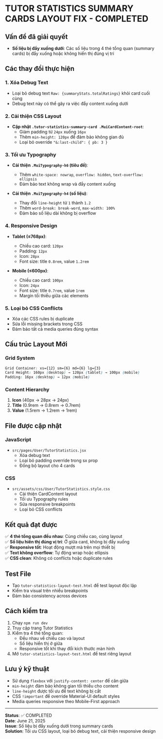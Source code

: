 # TUTOR STATISTICS SUMMARY CARDS LAYOUT FIX - COMPLETED

## Vấn đề đã giải quyết

- **Số liệu bị đẩy xuống dưới**: Các số liệu trong 4 thẻ tổng quan (summary cards) bị đẩy xuống hoặc không hiển thị đúng vị trí

## Các thay đổi thực hiện

### 1. Xóa Debug Text

- Loại bỏ debug text `Raw: {summaryStats.totalRatings}` khỏi card cuối cùng
- Debug text này có thể gây ra việc đẩy content xuống dưới

### 2. Cải thiện CSS Layout

- **Cập nhật `.tutor-statistics-summary-card .MuiCardContent-root`**:
  - Giảm padding từ `24px` xuống `16px`
  - Thêm `min-height: 120px` để đảm bảo không gian đủ
  - Loại bỏ override `"&:last-child": { pb: 3 }`

### 3. Tối ưu Typography

- **Cải thiện `.MuiTypography-h6` (tiêu đề)**:

  - Thêm `white-space: nowrap`, `overflow: hidden`, `text-overflow: ellipsis`
  - Đảm bảo text không wrap và đẩy content xuống

- **Cải thiện `.MuiTypography-h4` (số liệu)**:
  - Thay đổi `line-height` từ `1` thành `1.2`
  - Thêm `word-break: break-word`, `max-width: 100%`
  - Đảm bảo số liệu dài không bị overflow

### 4. Responsive Design

- **Tablet (≤768px)**:

  - Chiều cao card: `120px`
  - Padding: `12px`
  - Icon: `28px`
  - Font size: title `0.8rem`, value `1.2rem`

- **Mobile (≤600px)**:
  - Chiều cao card: `100px`
  - Icon: `24px`
  - Font size: title `0.7rem`, value `1rem`
  - Margin tối thiểu giữa các elements

### 5. Loại bỏ CSS Conflicts

- Xóa các CSS rules bị duplicate
- Sửa lỗi missing brackets trong CSS
- Đảm bảo tất cả media queries đúng syntax

## Cấu trúc Layout Mới

### Grid System

```css
Grid Container: xs={12} sm={6} md={6} lg={3}
Card Height: 160px (desktop) → 120px (tablet) → 100px (mobile)
Padding: 16px (desktop) → 12px (mobile)
```

### Content Hierarchy

1. **Icon** (40px → 28px → 24px)
2. **Title** (0.9rem → 0.8rem → 0.7rem)
3. **Value** (1.5rem → 1.2rem → 1rem)

## File được cập nhật

### JavaScript

- `src/pages/User/TutorStatistics.jsx`
  - Xóa debug text
  - Loại bỏ padding override trong sx prop
  - Đồng bộ layout cho 4 cards

### CSS

- `src/assets/css/User/TutorStatistics.style.css`
  - Cải thiện CardContent layout
  - Tối ưu Typography rules
  - Sửa responsive breakpoints
  - Loại bỏ CSS conflicts

## Kết quả đạt được

✅ **4 thẻ tổng quan đều nhau**: Cùng chiều cao, cùng layout  
✅ **Số liệu hiển thị đúng vị trí**: Ở giữa card, không bị đẩy xuống  
✅ **Responsive tốt**: Hoạt động mượt mà trên mọi thiết bị  
✅ **Text không overflow**: Tự động wrap hoặc ellipsis  
✅ **CSS clean**: Không có conflicts hoặc duplicate rules

## Test File

- Tạo `tutor-statistics-layout-test.html` để test layout độc lập
- Kiểm tra visual trên nhiều breakpoints
- Đảm bảo consistency across devices

## Cách kiểm tra

1. Chạy `npm run dev`
2. Truy cập trang Tutor Statistics
3. Kiểm tra 4 thẻ tổng quan:
   - Đều nhau về chiều cao và layout
   - Số liệu hiển thị ở giữa
   - Responsive tốt khi thay đổi kích thước màn hình
4. Mở `tutor-statistics-layout-test.html` để test riêng layout

## Lưu ý kỹ thuật

- Sử dụng `flexbox` với `justify-content: center` để căn giữa
- `min-height` đảm bảo không gian tối thiểu cho content
- `line-height` được tối ưu để text không bị cắt
- CSS `!important` để override Material-UI default styles
- Media queries responsive theo Mobile-First approach

---

**Status**: ✅ COMPLETED  
**Date**: June 21, 2025  
**Issue**: Số liệu bị đẩy xuống dưới trong summary cards  
**Solution**: Tối ưu CSS layout, loại bỏ debug text, cải thiện responsive design

